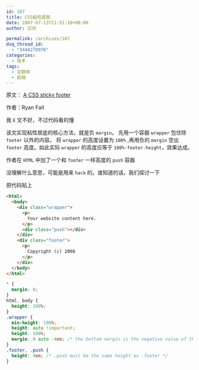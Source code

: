 ```yaml
---
id: 107
title: CSS粘性底部
date: 2007-07-13T21:51:10+00:00
author: 愆伏

permalink: /archives/107
dsq_thread_id:
  - "3444278976"
categories:
  - 技术
tags:
  - 互联网
  - 前端
---
```

原文： [A CSS sticky footer](https://ryanfait.com/sticky-footer/)
  
作者：Ryan Fait

我 `E` 文不好，不过代码看的懂
  
该文实现粘性居底的核心方法，就是负 `margin`。
先用一个容器 `wrapper` 包住除 `footer` 以外的内容。
将 `wrapper` 的高度设置为 `100%` ,再用负的 `margin` 空出 `footer` 高度。如此实际 `wrapper` 的高度应等于 `100%-footer.height`，效果达成。

作者在 `HTML` 中加了一个和 `footer` 一样高度的 `push` 容器
  
没理解什么意思，可能是用来 `hack` 的。谁知道的话，我们探讨一下

把代码贴上

```html
<html>
  <body>
    <div class="wrapper">
      <p>
        Your website content here.
      </p>
      <div class="push"></div>
    </div>
    <div class="footer">
      <p>
        Copyright (c) 2008
      </p>
    </div>
  </body>
</html>
```

```css
* {
  margin: 0;
}
html, body {
  height: 100%;
}
.wrapper {
  min-height: 100%;
  height: auto !important;
  height: 100%;
  margin: 0 auto -4em; /* the bottom margin is the negative value of the footer's height */
}
.footer, .push {
  height: 4em; /* .push must be the same height as .footer */
}
```